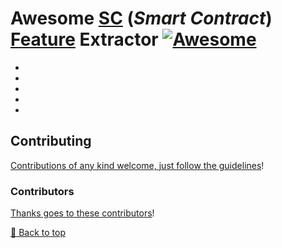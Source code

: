 # Awesome [SC](https://en.wikipedia.org/wiki/Smart_contract) (_Smart Contract_) [Feature](https://en.wikipedia.org/wiki/Feature_(machine_learning)) Extractor [![Awesome](https://awesome.re/badge.svg)](https://awesome.re)
- 
- 
- 
- 
- 

## Contributing

[Contributions of any kind welcome, just follow the guidelines](contributing.md)!

### Contributors

[Thanks goes to these contributors](https://github.com/cybersecurity-dev/awesome-smartcontract-datasets/graphs/contributors)!

[🔼 Back to top](#awesome-smartcontract-feature-extractor)
